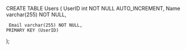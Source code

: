 CREATE TABLE Users (
    UserID int NOT NULL AUTO_INCREMENT,
    Name varchar(255) NOT NULL,

   	 Email varchar(255) NOT NULL,
	PRIMARY KEY (UserID)
);
